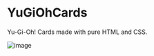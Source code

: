 # YuGiOhCards
Yu-Gi-Oh! Cards made with pure HTML and CSS.

![image](https://user-images.githubusercontent.com/47197477/108142783-32417f00-70a5-11eb-907d-9bab6f522c96.png)
